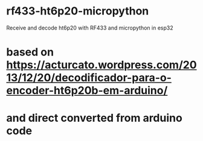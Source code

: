 # rf433-ht6p20-micropython
Receive and decode ht6p20 with RF433 and micropython in esp32


# based on https://acturcato.wordpress.com/2013/12/20/decodificador-para-o-encoder-ht6p20b-em-arduino/
# and direct converted from arduino code
